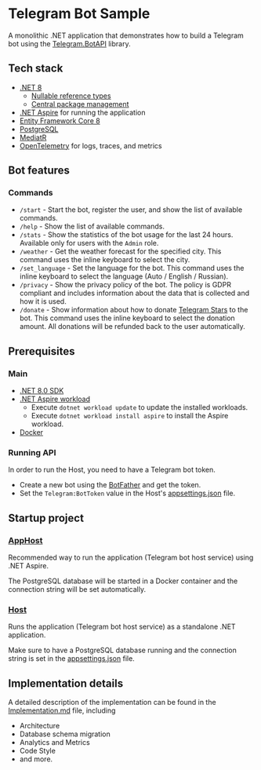 # Telegram Bot Sample
A monolithic .NET application that demonstrates how to build a Telegram bot using the [Telegram.BotAPI](https://github.com/Eptagone/Telegram.BotAPI) library.

## Tech stack
- [.NET 8](https://dotnet.microsoft.com/en-us/download/dotnet/8.0)
    - [Nullable reference types](https://learn.microsoft.com/en-us/dotnet/csharp/nullable-references)
    - [Central package management](https://learn.microsoft.com/en-us/nuget/consume-packages/central-package-management)
- [.NET Aspire](https://learn.microsoft.com/en-us/dotnet/aspire/get-started/aspire-overview) for running the application
- [Entity Framework Core 8](https://learn.microsoft.com/en-us/ef/core/what-is-new/ef-core-8.0/whatsnew)
- [PostgreSQL](https://www.postgresql.org)
- [MediatR](https://github.com/jbogard/MediatR)
- [OpenTelemetry](https://opentelemetry.io) for logs, traces, and metrics

## Bot features
### Commands
- `/start` - Start the bot, register the user, and show the list of available commands.
- `/help` - Show the list of available commands.
- `/stats` - Show the statistics of the bot usage for the last 24 hours. Available only for users with the `Admin` role.
- `/weather` - Get the weather forecast for the specified city. This command uses the inline keyboard to select the city.
- `/set_language` - Set the language for the bot. This command uses the inline keyboard to select the language (Auto / English / Russian).
- `/privacy` - Show the privacy policy of the bot. The policy is GDPR compliant and includes information about the data that is collected and how it is used.
- `/donate` - Show information about how to donate [Telegram Stars](https://telegram.org/blog/telegram-stars) to the bot. This command uses the inline keyboard to select the donation amount. All donations will be refunded back to the user automatically.

## Prerequisites

### Main
- [.NET 8.0 SDK](https://dotnet.microsoft.com/download/dotnet/8.0)
- [.NET Aspire workload](https://learn.microsoft.com/en-us/dotnet/aspire/get-started/aspire-overview)
    - Execute `dotnet workload update` to update the installed workloads.
    - Execute `dotnet workload install aspire` to install the Aspire workload.
- [Docker](https://www.docker.com/get-started)

### Running API
In order to run the Host, you need to have a Telegram bot token.
- Create a new bot using the [BotFather](https://core.telegram.org/bots#6-botfather) and get the token.
- Set the `Telegram:BotToken` value in the Host's [appsettings.json](src/Host/appsettings.json) file.

## Startup project

### [AppHost](src/AppHost/)
Recommended way to run the application (Telegram bot host service) using .NET Aspire.

The PostgreSQL database will be started in a Docker container and the connection string will be set automatically.

### [Host](src/Host/)
Runs the application (Telegram bot host service) as a standalone .NET application.

Make sure to have a PostgreSQL database running and the connection string is set in the [appsettings.json](src/Host/appsettings.json) file.

## Implementation details
A detailed description of the implementation can be found in the [Implementation.md](docs/Implementation.md) file, including
- Architecture
- Database schema migration
- Analytics and Metrics
- Code Style
- and more.

